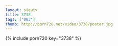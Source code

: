 ```yaml
--- 
layout: sieutv
title: 3738
tags: ["003"]
thumb: http://porn720.net/video/3738/poster.jpg
---
```

{% include porn720 key="3738" %} 
